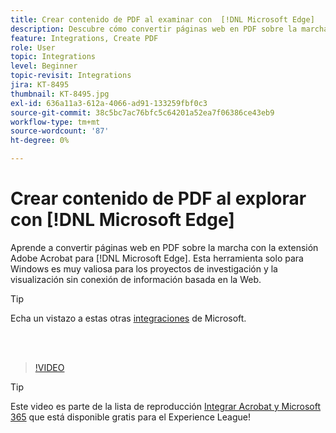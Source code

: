 ```yaml
---
title: Crear contenido de PDF al examinar con  [!DNL Microsoft Edge]
description: Descubre cómo convertir páginas web en PDF sobre la marcha con la extensión de Adobe Acrobat para  [!DNL Microsoft Edge]
feature: Integrations, Create PDF
role: User
topic: Integrations
level: Beginner
topic-revisit: Integrations
jira: KT-8495
thumbnail: KT-8495.jpg
exl-id: 636a11a3-612a-4066-ad91-133259fbf0c3
source-git-commit: 38c5bc7ac76bfc5c64201a52ea7f06386ce43eb9
workflow-type: tm+mt
source-wordcount: '87'
ht-degree: 0%

---
```


# Crear contenido de PDF al explorar con [!DNL Microsoft Edge]

Aprende a convertir páginas web en PDF sobre la marcha con la extensión Adobe Acrobat para [!DNL Microsoft Edge]. Esta herramienta solo para Windows es muy valiosa para los proyectos de investigación y la visualización sin conexión de información basada en la Web.

>[!TIP]
>
>Echa un vistazo a estas otras [integraciones](../integrate/integrate-overview.md#microsoft) de Microsoft.

<br> 

>[!VIDEO](https://video.tv.adobe.com/v/337248?quality=12&learn=on&hidetitle=true)

>[!TIP]
>
>Este video es parte de la lista de reproducción [Integrar Acrobat y Microsoft 365](https://experienceleague.adobe.com/en/playlists/acrobat-integrate-microsoft-365) que está disponible gratis para el Experience League!
